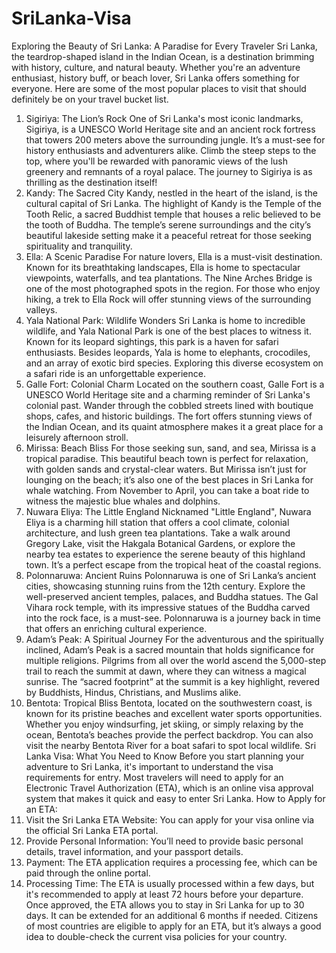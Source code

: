 # SriLanka-Visa
Exploring the Beauty of Sri Lanka: A Paradise for Every Traveler
Sri Lanka, the teardrop-shaped island in the Indian Ocean, is a destination brimming with history, culture, and natural beauty. Whether you're an adventure enthusiast, history buff, or beach lover, Sri Lanka offers something for everyone. Here are some of the most popular places to visit that should definitely be on your travel bucket list.
1. Sigiriya: The Lion’s Rock
One of Sri Lanka's most iconic landmarks, Sigiriya, is a UNESCO World Heritage site and an ancient rock fortress that towers 200 meters above the surrounding jungle. It’s a must-see for history enthusiasts and adventurers alike. Climb the steep steps to the top, where you'll be rewarded with panoramic views of the lush greenery and remnants of a royal palace. The journey to Sigiriya is as thrilling as the destination itself!
2. Kandy: The Sacred City
Kandy, nestled in the heart of the island, is the cultural capital of Sri Lanka. The highlight of Kandy is the Temple of the Tooth Relic, a sacred Buddhist temple that houses a relic believed to be the tooth of Buddha. The temple’s serene surroundings and the city’s beautiful lakeside setting make it a peaceful retreat for those seeking spirituality and tranquility.
3. Ella: A Scenic Paradise
For nature lovers, Ella is a must-visit destination. Known for its breathtaking landscapes, Ella is home to spectacular viewpoints, waterfalls, and tea plantations. The Nine Arches Bridge is one of the most photographed spots in the region. For those who enjoy hiking, a trek to Ella Rock will offer stunning views of the surrounding valleys.
4. Yala National Park: Wildlife Wonders
Sri Lanka is home to incredible wildlife, and Yala National Park is one of the best places to witness it. Known for its leopard sightings, this park is a haven for safari enthusiasts. Besides leopards, Yala is home to elephants, crocodiles, and an array of exotic bird species. Exploring this diverse ecosystem on a safari ride is an unforgettable experience.
5. Galle Fort: Colonial Charm
Located on the southern coast, Galle Fort is a UNESCO World Heritage site and a charming reminder of Sri Lanka's colonial past. Wander through the cobbled streets lined with boutique shops, cafes, and historic buildings. The fort offers stunning views of the Indian Ocean, and its quaint atmosphere makes it a great place for a leisurely afternoon stroll.
6. Mirissa: Beach Bliss
For those seeking sun, sand, and sea, Mirissa is a tropical paradise. This beautiful beach town is perfect for relaxation, with golden sands and crystal-clear waters. But Mirissa isn’t just for lounging on the beach; it’s also one of the best places in Sri Lanka for whale watching. From November to April, you can take a boat ride to witness the majestic blue whales and dolphins.
7. Nuwara Eliya: The Little England
Nicknamed "Little England", Nuwara Eliya is a charming hill station that offers a cool climate, colonial architecture, and lush green tea plantations. Take a walk around Gregory Lake, visit the Hakgala Botanical Gardens, or explore the nearby tea estates to experience the serene beauty of this highland town. It’s a perfect escape from the tropical heat of the coastal regions.
8. Polonnaruwa: Ancient Ruins
Polonnaruwa is one of Sri Lanka’s ancient cities, showcasing stunning ruins from the 12th century. Explore the well-preserved ancient temples, palaces, and Buddha statues. The Gal Vihara rock temple, with its impressive statues of the Buddha carved into the rock face, is a must-see. Polonnaruwa is a journey back in time that offers an enriching cultural experience.
9. Adam’s Peak: A Spiritual Journey
For the adventurous and the spiritually inclined, Adam’s Peak is a sacred mountain that holds significance for multiple religions. Pilgrims from all over the world ascend the 5,000-step trail to reach the summit at dawn, where they can witness a magical sunrise. The “sacred footprint” at the summit is a key highlight, revered by Buddhists, Hindus, Christians, and Muslims alike.
10. Bentota: Tropical Bliss
Bentota, located on the southwestern coast, is known for its pristine beaches and excellent water sports opportunities. Whether you enjoy windsurfing, jet skiing, or simply relaxing by the ocean, Bentota’s beaches provide the perfect backdrop. You can also visit the nearby Bentota River for a boat safari to spot local wildlife.
Sri Lanka Visa: What You Need to Know
Before you start planning your adventure to Sri Lanka, it's important to understand the visa requirements for entry. Most travelers will need to apply for an Electronic Travel Authorization (ETA), which is an online visa approval system that makes it quick and easy to enter Sri Lanka.
How to Apply for an ETA:
1.	Visit the Sri Lanka ETA Website: You can apply for your visa online via the official Sri Lanka ETA portal.
2.	Provide Personal Information: You’ll need to provide basic personal details, travel information, and your passport details.
3.	Payment: The ETA application requires a processing fee, which can be paid through the online portal.
4.	Processing Time: The ETA is usually processed within a few days, but it's recommended to apply at least 72 hours before your departure.
Once approved, the ETA allows you to stay in Sri Lanka for up to 30 days. It can be extended for an additional 6 months if needed. Citizens of most countries are eligible to apply for an ETA, but it’s always a good idea to double-check the current visa policies for your country.

